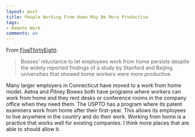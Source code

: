 ```yaml
---
layout: post
title: People Working From Home May Be More Productive
tags: 
- Remote Work
comments: on
---
```

From [FiveThirtyEight](http://fivethirtyeight.com/datalab/people-working-from-home-in-a-snowstorm-may-be-producing-more-than-you-are/):
>Bosses’ reluctance to let employees work from home persists despite the widely reported findings of a study by Stanford and Beijing universities that showed home workers were more productive.

Many larger employers in Connecticut have moved to a work from home model. Aetna and Pitney Bowes both have programs where workers can work from home and they rent desks or conference rooms in the company office when they need them. The USPTO has a program where its patent examiners work from home after their first-year. This allows its employees to live anywhere in the country and do their work. Working from home is a practice that works well for existing companies. I think more places that are able to should allow it.
